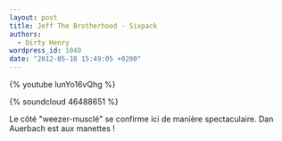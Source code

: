 ```yaml
---
layout: post
title: Jeff The Brotherhood - Sixpack
authors:
  - Dirty Henry
wordpress_id: 1040
date: "2012-05-18 15:49:05 +0200"
---
```


{% youtube lunYo16vQhg %}

{% soundcloud 46488651 %}

Le côté "weezer-musclé" se confirme ici de manière spectaculaire. Dan Auerbach
est aux manettes !
